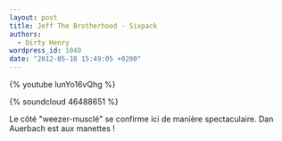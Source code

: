 ```yaml
---
layout: post
title: Jeff The Brotherhood - Sixpack
authors:
  - Dirty Henry
wordpress_id: 1040
date: "2012-05-18 15:49:05 +0200"
---
```


{% youtube lunYo16vQhg %}

{% soundcloud 46488651 %}

Le côté "weezer-musclé" se confirme ici de manière spectaculaire. Dan Auerbach
est aux manettes !
